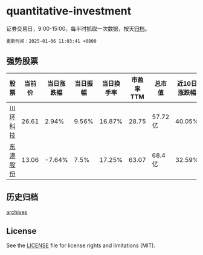 # quantitative-investment

证券交易日，9:00-15:00，每半时抓取一次数据，按天[归档](archives)。

`更新时间：2025-01-06 11:03:41 +0800`

## 强势股票

|股票|当前价|当日涨跌幅|当日振幅|当日换手率|市盈率TTM|总市值|近10日涨跌幅|
|----|----|----|----|----|----|----|----|
|[川环科技](https://xueqiu.com/S/SZ300547)|26.61|2.94%|9.56%|16.87%|28.75|57.72亿|40.05%|
|[东港股份](https://xueqiu.com/S/SZ002117)|13.06|-7.64%|7.5%|17.25%|63.07|68.4亿|32.59%|

## 历史归档

[archives](archives)

## License

See the [LICENSE](LICENSE) file for license rights and limitations (MIT).